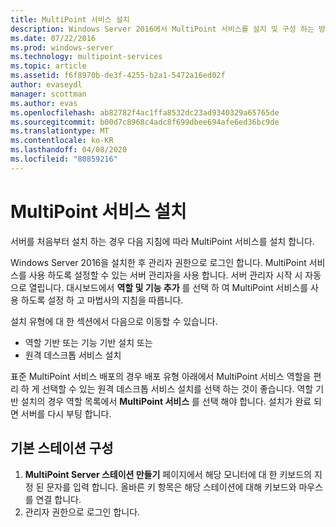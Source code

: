 ```yaml
---
title: MultiPoint 서비스 설치
description: Windows Server 2016에서 MultiPoint 서비스를 설치 및 구성 하는 방법을 알아봅니다.
ms.date: 07/22/2016
ms.prod: windows-server
ms.technology: multipoint-services
ms.topic: article
ms.assetid: f6f8970b-de3f-4255-b2a1-5472a16ed02f
author: evaseydl
manager: scottman
ms.author: evas
ms.openlocfilehash: ab82782f4ac1ffa8532dc23ad9340329a65765de
ms.sourcegitcommit: b00d7c8968c4adc8f699dbee694afe6ed36bc9de
ms.translationtype: MT
ms.contentlocale: ko-KR
ms.lasthandoff: 04/08/2020
ms.locfileid: "80859216"
---
```

# <a name="install-multipoint-services"></a>MultiPoint 서비스 설치
서버를 처음부터 설치 하는 경우 다음 지침에 따라 MultiPoint 서비스를 설치 합니다.  

Windows Server 2016을 설치한 후 관리자 권한으로 로그인 합니다. MultiPoint 서비스를 사용 하도록 설정할 수 있는 서버 관리자을 사용 합니다. 서버 관리자 시작 시 자동으로 열립니다. 대시보드에서 **역할 및 기능 추가** 를 선택 하 여 MultiPoint 서비스를 사용 하도록 설정 하 고 마법사의 지침을 따릅니다.

설치 유형에 대 한 섹션에서 다음으로 이동할 수 있습니다. 
- 역할 기반 또는 기능 기반 설치 또는
- 원격 데스크톱 서비스 설치

표준 MultiPoint 서비스 배포의 경우 배포 유형 아래에서 MultiPoint 서비스 역할을 편리 하 게 선택할 수 있는 원격 데스크톱 서비스 설치를 선택 하는 것이 좋습니다. 역할 기반 설치의 경우 역할 목록에서 **MultiPoint 서비스** 를 선택 해야 합니다. 설치가 완료 되 면 서버를 다시 부팅 합니다.  
  
## <a name="configure-your-primary-station"></a>기본 스테이션 구성  
  
1.  **MultiPoint Server 스테이션 만들기** 페이지에서 해당 모니터에 대 한 키보드의 지정 된 문자를 입력 합니다. 올바른 키 항목은 해당 스테이션에 대해 키보드와 마우스를 연결 합니다.  
2.  관리자 권한으로 로그인 합니다.  